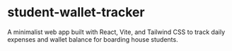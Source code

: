 # student-wallet-tracker
A minimalist web app built with React, Vite, and Tailwind CSS to track daily expenses and wallet balance for boarding house students.
